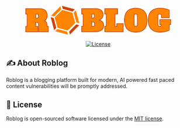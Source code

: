 <p align="center"><a href="https://laravel.com" target="_blank"><img src="public/images/logo.svg" width="400"></a></p>

<p align="center">
<a href="https://packagist.org/packages/laravel/framework"><img src="https://img.shields.io/packagist/l/laravel/framework" alt="License"></a>
</p>

## ✍️ About Roblog

Roblog is a blogging platform built for modern, AI powered
fast paced content vulnerabilities will be promptly addressed.

## 📃 License

Roblog is open-sourced software licensed under the [MIT license](https://opensource.org/licenses/MIT).
